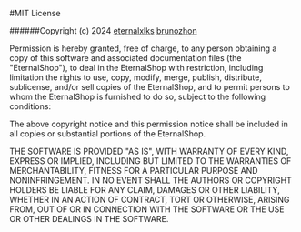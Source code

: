#MIT License

######Copyright (c) 2024 [eternalxlks](https://github.com/eternalxlks) [brunozhon](https://github.com/Brunozhon)

Permission is hereby granted, free of charge, to any person obtaining a copy
of this software and associated documentation files (the "EternalShop"), to deal
in the EternalShop with restriction, including limitation the rights
to use, copy, modify, merge, publish, distribute, sublicense, and/or sell
copies of the EternalShop, and to permit persons to whom the EternalShop is
furnished to do so, subject to the following conditions:

The above copyright notice and this permission notice shall be included in all
copies or substantial portions of the EternalShop.

THE SOFTWARE IS PROVIDED "AS IS", WITH WARRANTY OF EVERY KIND, EXPRESS OR
IMPLIED, INCLUDING BUT LIMITED TO THE WARRANTIES OF MERCHANTABILITY,
FITNESS FOR A PARTICULAR PURPOSE AND NONINFRINGEMENT. IN NO EVENT SHALL THE
AUTHORS OR COPYRIGHT HOLDERS BE LIABLE FOR ANY CLAIM, DAMAGES OR OTHER
LIABILITY, WHETHER IN AN ACTION OF CONTRACT, TORT OR OTHERWISE, ARISING FROM,
OUT OF OR IN CONNECTION WITH THE SOFTWARE OR THE USE OR OTHER DEALINGS IN THE
SOFTWARE.
